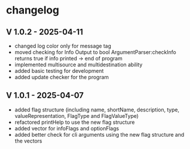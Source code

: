 # changelog

## V 1.0.2 - 2025-04-11
- changed log color only for message tag
- moved checking for Info Output to bool ArgumentParser:checkInfo returns true if info printed -> end of program
- implemented multisource and multidestination ability
- added basic testing for development
- added update checker for the program

## V 1.0.1 - 2025-04-07
- added flag structure (including name, shortName, description, type, valueRepresentation, FlagType and FlagValueType)
- refactored printHelp to use the new flag structure
- added vector for infoFlags and optionFlags
- added better check for cli arguments using the new flag structure and the vectors
